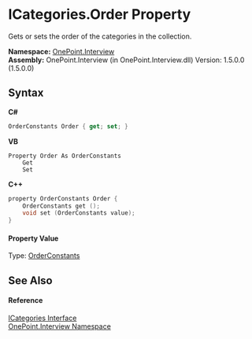# ICategories.Order Property 
 

Gets or sets the order of the categories in the collection.

**Namespace:**&nbsp;<a href="N_OnePoint_Interview">OnePoint.Interview</a><br />**Assembly:**&nbsp;OnePoint.Interview (in OnePoint.Interview.dll) Version: 1.5.0.0 (1.5.0.0)

## Syntax

**C#**<br />
``` C#
OrderConstants Order { get; set; }
```

**VB**<br />
``` VB
Property Order As OrderConstants
	Get
	Set
```

**C++**<br />
``` C++
property OrderConstants Order {
	OrderConstants get ();
	void set (OrderConstants value);
}
```


#### Property Value
Type: <a href="T_OnePoint_Interview_OrderConstants">OrderConstants</a>

## See Also


#### Reference
<a href="T_OnePoint_Interview_ICategories">ICategories Interface</a><br /><a href="N_OnePoint_Interview">OnePoint.Interview Namespace</a><br />